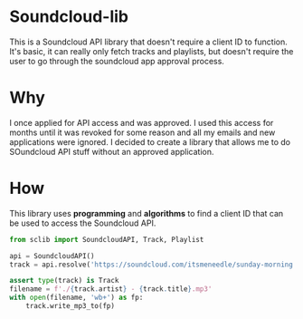 # Soundcloud-lib
This is a Soundcloud API library that doesn't require a client ID to function.  It's basic, it can really only fetch tracks and playlists, but doesn't require the user to go through the soundcloud app approval process.

# Why
I once applied for API access and was approved.  I used this access for months until it was revoked for some reason and all my emails and new applications were ignored.  I decided to create a library that allows me to do SOundcloud API stuff without an approved application.

# How
This library uses **programming** and **algorithms** to find a client ID that can be used to access the Soundcloud API.

```python
from sclib import SoundcloudAPI, Track, Playlist

api = SoundcloudAPI()
track = api.resolve('https://soundcloud.com/itsmeneedle/sunday-morning')

assert type(track) is Track
filename = f'./{track.artist} - {track.title}.mp3'
with open(filename, 'wb+') as fp:
    track.write_mp3_to(fp)

```
